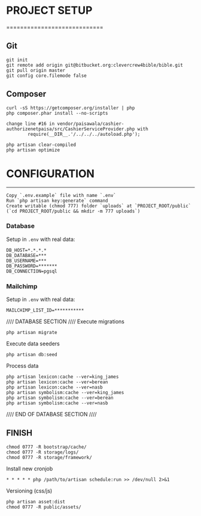 # PROJECT SETUP
============================

## Git

~~~
git init
git remote add origin git@bitbucket.org:clevercrew4bible/bible.git
git pull origin master
git config core.filemode false
~~~

## Composer

~~~
curl -sS https://getcomposer.org/installer | php
php composer.phar install --no-scripts

~~~
~~~
change line #16 in vendor/paisawala/cashier-authorizenetpaisa/src/CashierServiceProvider.php with
        require(__DIR__.'/../../../autoload.php');
~~~
~~~
php artisan clear-compiled
php artisan optimize
~~~


# CONFIGURATION
---------------

~~~
Copy `.env.example` file with name `.env`
Run `php artisan key:generate` command
Create writable (chmod 777) folder `uploads` at `PROJECT_ROOT/public` (`cd PROJECT_ROOT/public && mkdir -m 777 uploads`)
~~~

### Database

Setup in `.env` with real data:


```
DB_HOST=*.*.*.*
DB_DATABASE=***
DB_USERNAME=***
DB_PASSWORD=*******
DB_CONNECTION=pgsql

```

### Mailchimp

Setup in `.env` with real data:

```
MAILCHIMP_LIST_ID=***********

```
//// DATABASE SECTION ////
Execute migrations
~~~
php artisan migrate
~~~

Execute data seeders 
~~~
php artisan db:seed
~~~

Process data
~~~
php artisan lexicon:cache --ver=king_james
php artisan lexicon:cache --ver=berean
php artisan lexicon:cache --ver=nasb
php artisan symbolism:cache --ver=king_james
php artisan symbolism:cache --ver=berean
php artisan symbolism:cache --ver=nasb
~~~
//// END OF DATABASE SECTION ////

FINISH
----------------
~~~
chmod 0777 -R bootstrap/cache/
chmod 0777 -R storage/logs/
chmod 0777 -R storage/framework/
~~~

Install new cronjob
~~~
* * * * * php /path/to/artisan schedule:run >> /dev/null 2>&1
~~~

Versioning (css/js)
~~~
php artisan asset:dist
chmod 0777 -R public/assets/
~~~